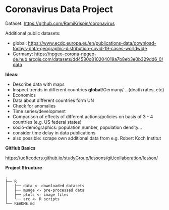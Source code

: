 # Coronavirus Data Project

Dataset: https://github.com/RamiKrispin/coronavirus

Additional public datasets:

- global: https://www.ecdc.europa.eu/en/publications-data/download-todays-data-geographic-distribution-covid-19-cases-worldwide
- Germany: https://npgeo-corona-npgeo-de.hub.arcgis.com/datasets/dd4580c810204019a7b8eb3e0b329dd6_0/data

**Ideas:**

- Describe data with maps
- Inspect trends in different countries **global**/Germany/... (death rates, etc)
- Economics
- Data about different countries form UN
- Check for anomalies
- Time series/development
- Comparison of effects of different actions/policies on basis of 3 - 4 countries (e.g. US federal states)
- socio-demographics: population number, population density...
- consider time delay in data publications
- also possible: scrape own additional data from e.g. Robert Koch Institut



**GitHub Basics**

https://uoftcoders.github.io/studyGroup/lessons/git/collaboration/lesson/

**Project Structure**

```
.
├── R
│   ├── data <- downloaded datasets
│   ├── munge <- pre-processed data
│   ├── plots <- image files
│   └── src <- R scripts
└── README.md
```




